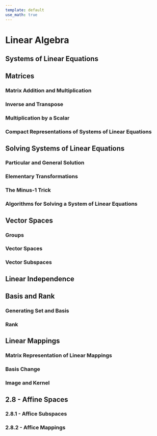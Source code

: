 ```yaml
---
template: default
use_math: true
---
```


# Linear Algebra


## Systems of Linear Equations



## Matrices



### Matrix Addition and Multiplication



### Inverse and Transpose



### Multiplication by a Scalar



### Compact Representations of Systems of Linear Equations



## Solving Systems of Linear Equations



### Particular and General Solution



### Elementary Transformations



### The Minus-1 Trick



### Algorithms for Solving a System of Linear Equations



## Vector Spaces



### Groups



### Vector Spaces



### Vector Subspaces



## Linear Independence



## Basis and Rank



### Generating Set and Basis



### Rank



## Linear Mappings



### Matrix Representation of Linear Mappings



### Basis Change



### Image and Kernel



## 2.8 - Affine Spaces



### 2.8.1 - Affice Subspaces



### 2.8.2 - Affice Mappings